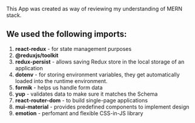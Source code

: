 This App was created as way of reviewing my understanding of MERN stack.

##  We used the following imports:

1. **react-redux** - for state management purposes
2. **@reduxjs/toolkit**
3. **redux-persist** - allows saving Redux store in the local storage of an application
4. **dotenv** - for storing environment variables, they get automatically loaded into the runtime environment.
5. **formik** - helps us handle form data
6. **yup** - validates data to make sure it matches the Schema
7. **react-router-dom** - to build single-page applications
8. **mui-material** - provides predefined components to implement design
9. **emotion** - perfomant and flexible CSS-in-JS library
